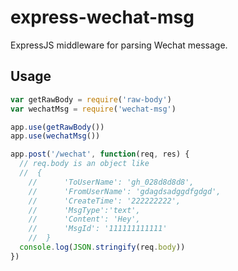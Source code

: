 # express-wechat-msg
ExpressJS middleware for parsing Wechat message.

## Usage
```js
var getRawBody = require('raw-body')
var wechatMsg = require('wechat-msg')

app.use(getRawBody())
app.use(wechatMsg())

app.post('/wechat', function(req, res) {
  // req.body is an object like
  //  {
	//		'ToUserName': 'gh_028d8d8d8',
	//		'FromUserName': 'gdagdsadggdfgdgd',
	//		'CreateTime': '222222222',
	//		'MsgType':'text',
	//		'Content': 'Hey',
	//		'MsgId': '111111111111'
	//	}
  console.log(JSON.stringify(req.body))
})

```
